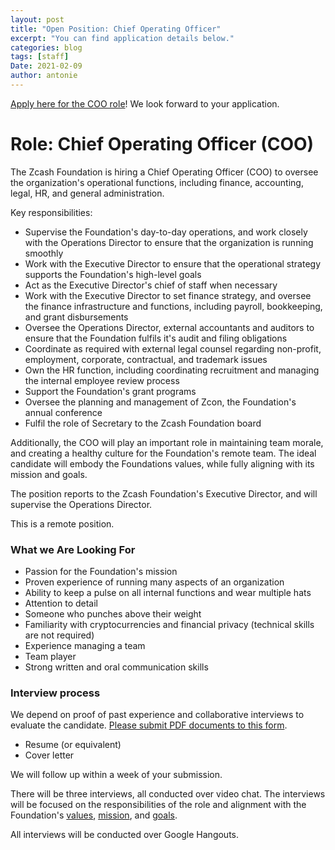 ```yaml
---
layout: post
title: "Open Position: Chief Operating Officer"
excerpt: "You can find application details below."
categories: blog
tags: [staff]
Date: 2021-02-09
author: antonie
---
```



[Apply here for the COO role](https://forms.gle/CPxjjdbtf21WPe529)! We look forward to your application. 

# Role: Chief Operating Officer (COO)

The Zcash Foundation is hiring a Chief Operating Officer (COO) to oversee the organization's operational functions, including finance, accounting, legal, HR, and general administration. 

Key responsibilities: 
* Supervise the Foundation's day-to-day operations, and work closely with the Operations Director to ensure that the organization is running smoothly
* Work with the Executive Director to ensure that the operational strategy supports the Foundation's high-level goals
* Act as the Executive Director's chief of staff when necessary
* Work with the Executive Director to set finance strategy, and oversee the finance infrastructure and functions, including payroll, bookkeeping, and grant disbursements 
* Oversee the Operations Director, external accountants and auditors to ensure that the Foundation fulfils it's audit and filing obligations
* Coordinate as required with external legal counsel regarding non-profit, employment, corporate, contractual, and trademark issues
* Own the HR function, including coordinating recruitment and managing the internal employee review process
* Support the Foundation's grant programs
* Oversee the planning and management of Zcon, the Foundation's annual conference
* Fulfil the role of Secretary to the Zcash Foundation board

Additionally, the COO will play an important role in maintaining team morale, and creating a healthy culture for the Foundation's remote team. The ideal candidate will embody the Foundations values, while fully aligning with its mission and goals.

The position reports to the Zcash Foundation's Executive Director, and will supervise the Operations Director. 

This is a remote position. 
### What we Are Looking For

* Passion for the Foundation's mission
* Proven experience of running many aspects of an organization
* Ability to keep a pulse on all internal functions and wear multiple hats
* Attention to detail
* Someone who punches above their weight
* Familiarity with cryptocurrencies and financial privacy (technical skills are not required)
* Experience managing a team
* Team player
* Strong written and oral communication skills

### Interview process

We depend on proof of past experience and collaborative interviews to evaluate the candidate. 
[Please submit PDF documents to this form](https://forms.gle/CPxjjdbtf21WPe529).
* Resume (or equivalent)
* Cover letter

We will follow up within a week of your submission.

There will be three interviews, all conducted over video chat. The interviews will be focused on the responsibilities of the role and alignment with the Foundation's [values](https://www.zfnd.org/about/#values), [mission](https://www.zfnd.org/about/#mission), and [goals](https://www.zfnd.org/about/#goals). 


All interviews will be conducted over Google Hangouts. 

